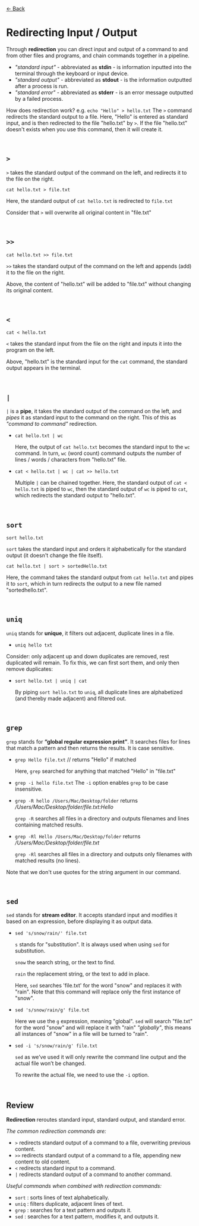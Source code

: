 [&larr; Back](./README.md)

# Redirecting Input / Output

Through **redirection** you can direct input and output of a command to and from other files and programs, and chain commands together in a pipeline.

- _"standard input"_ - abbreviated as **stdin** - is information inputted into the terminal through the keyboard or input device.
- _"standard output"_ - abbreviated as **stdout** - is the information outputted after a process is run.
- _"standard error"_ - abbreviated as **stderr** - is an error message outputted by a failed process.

How does redirection work? e.g. `echo "Hello" > hello.txt` The `>` command redirects the standard output to a file. Here, "Hello" is entered as standard input, and is then redirected to the file "hello.txt" by `>`. If the file "hello.txt" doesn't exists when you use this command, then it will create it.

<br>

## `>`

`>` takes the standard output of the command on the left, and redirects it to the file on the right.

`cat hello.txt > file.txt`

Here, the standard output of `cat hello.txt` is redirected to `file.txt`

Consider that `>` will overwrite all original content in "file.txt"

<br>

## `>>`

`cat hello.txt >> file.txt`

`>>` takes the standard output of the command on the left and appends (add) it to the file on the right.

Above, the content of "hello.txt" will be added to "file.txt" without changing its original content.

<br>

## `<`

`cat < hello.txt`

`<` takes the standard input from the file on the right and inputs it into the program on the left.

Above, "hello.txt" is the standard input for the `cat` command, the standard output appears in the terminal.

<br>

## `|`

`|` is a **pipe**, it takes the standard output of the command on the left, and _pipes_ it as standard input to the command on the right. This of this as _"command to command"_ redirection.

- `cat hello.txt | wc`

  Here, the output of `cat hello.txt` becomes the standard input to the `wc` command. In turn, `wc` (word count) command outputs the number of lines / words / characters from "hello.txt" file.

- `cat < hello.txt | wc | cat >> hello.txt`

  Multiple `|` can be chained together. Here, the standard output of `cat < hello.txt` is piped to `wc`, then the standard output of `wc` is piped to `cat`, which redirects the standard output to "hello.txt".

<br>

## `sort`

`sort hello.txt`

`sort` takes the standard input and orders it alphabetically for the standard output (it doesn't change the file itself).

`cat hello.txt | sort > sortedHello.txt`

Here, the command takes the standard output from `cat hello.txt` and pipes it to `sort`, which in turn redirects the output to a new file named "sortedhello.txt".

<br>

## `uniq`

`uniq` stands for **unique**, it filters out adjacent, duplicate lines in a file.

- `uniq hello txt`

Consider: only adjacent up and down duplicates are removed, rest duplicated will remain. To fix this, we can first sort them, and only then remove duplicates:

- `sort hello.txt | uniq | cat`

  By piping `sort hello.txt` to `uniq`, all duplicate lines are alphabetized (and thereby made adjacent) and filtered out.

<br>

## `grep`

`grep` stands for **“global regular expression print”**. It searches files for lines that match a pattern and then returns the results. It is case sensitive.

- `grep Hello file.txt` // returns "Hello" if matched

  Here, `grep` searched for anything that matched "Hello" in "file.txt"

- `grep -i hello file.txt` The `-i` option enables `grep` to be case insensitive.

- `grep -R hello /Users/Mac/Desktop/folder` returns _/Users/Mac/Desktop/folder/file.txt:Hello_

  `grep -R` searches all files in a directory and outputs filenames and lines containing matched results.

- `grep -Rl Hello /Users/Mac/Desktop/folder` returns _/Users/Mac/Desktop/folder/file.txt_

  `grep -Rl` searches all files in a directory and outputs only filenames with matched results (no lines).

Note that we don't use quotes for the string argument in our command.

<br>

## `sed`

`sed` stands for **stream editor**. It accepts standard input and modifies it based on an expression, before displaying it as output data.

- `sed 's/snow/rain/' file.txt`

  `s` stands for "substitution". It is always used when using `sed` for substitution.

  `snow` the search string, or the text to find.

  `rain` the replacement string, or the text to add in place.

  Here, `sed` searches 'file.txt' for the word "snow" and replaces it with "rain". Note that this command will replace only the first instance of "snow".

- `sed 's/snow/rain/g' file.txt`

  Here we use the `g` expression, meaning "global". `sed` will search "file.txt" for the word "snow" and will replace it with "rain" _"globally"_, this means all instances of "snow" in a file will be turned to "rain".

- `sed -i 's/snow/rain/g' file.txt`

  `sed` as we’ve used it will only rewrite the command line output and the actual file won’t be changed.

  To rewrite the actual file, we need to use the `-i` option.

<br>

## Review

**Redirection** reroutes standard input, standard output, and standard error.

_The common redirection commands are:_

- `>` redirects standard output of a command to a file, overwriting previous content.
- `>>` redirects standard output of a command to a file, appending new content to old content.
- `<` redirects standard input to a command.
- `|` redirects standard output of a command to another command.

_Useful commands when combined with redirection commands:_

- `sort` : sorts lines of text alphabetically.
- `uniq` : filters duplicate, adjacent lines of text.
- `grep` : searches for a text pattern and outputs it.
- `sed` : searches for a text pattern, modifies it, and outputs it.

<br>
